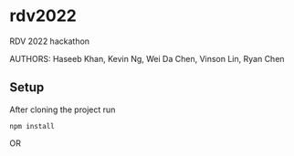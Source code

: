 # rdv2022
RDV 2022 hackathon

AUTHORS: Haseeb Khan, Kevin Ng, Wei Da Chen, Vinson Lin, Ryan Chen

## Setup
After cloning the project run 
```
npm install
```
OR
